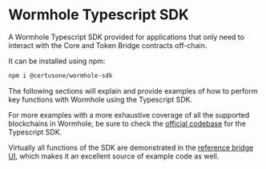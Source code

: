 # Wormhole Typescript SDK

A Wormhole Typescript SDK provided for applications that only need to interact with the Core and Token Bridge contracts off-chain.

It can be installed using npm:

```sh
npm i @certusone/wormhole-sdk
```

The following sections will explain and provide examples of how to perform key functions with Wormhole using the Typescript SDK.

For more examples with a more exhaustive coverage of all the supported blockchains in Wormhole, be sure to check the [official codebase](https://github.com/wormhole-foundation/wormhole/tree/main/sdk/js) for the Typescript SDK.

Virtually all functions of the SDK are demonstrated in the [reference bridge UI](https://github.com/wormhole-foundation/example-token-bridge-ui), which makes it an excellent source of example code as well.
